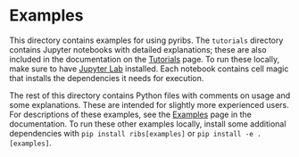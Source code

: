 # Examples

This directory contains examples for using pyribs. The `tutorials` directory
contains Jupyter notebooks with detailed explanations; these are also included
in the documentation on the
[Tutorials](https://docs.pyribs.org/en/latest/tutorials.html) page. To run these
locally, make sure to have
[Jupyter Lab](https://jupyterlab.readthedocs.io/en/stable/getting_started/installation.html)
installed. Each notebook contains cell magic that installs the dependencies it
needs for execution.

The rest of this directory contains Python files with comments on usage and some
explanations. These are intended for slightly more experienced users. For
descriptions of these examples, see the
[Examples](https://docs.pyribs.org/en/latest/examples.html) page in the
documentation. To run these other examples locally, install some additional
dependencies with `pip install ribs[examples]` or `pip install -e .[examples]`.
